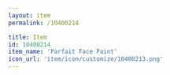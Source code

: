 ```yaml
---
layout: item
permalink: /10400214

title: Item
id: 10400214
item_name: 'Parfait Face Paint'
icon_url: 'item/icon/customize/10400213.png'
---
```

